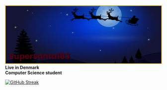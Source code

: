 ![](https://github.com/supersanta183/supersanta183/blob/main/banner.png)
**Live in Denmark**     
**Computer Science student**

[![GitHub Streak](http://github-readme-streak-stats.herokuapp.com?user=supersanta183&theme=transparent&hide_border=true&date_format=M%20j%5B%2C%20Y%5D)](https://git.io/streak-stats)
<!--
**supersanta183/supersanta183** is a ✨ _special_ ✨ repository because its `README.md` (this file) appears on your GitHub profile.

-->
